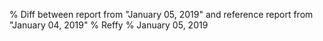 % Diff between report from "January 05, 2019" and reference report from "January 04, 2019"
% Reffy
% January 05, 2019


